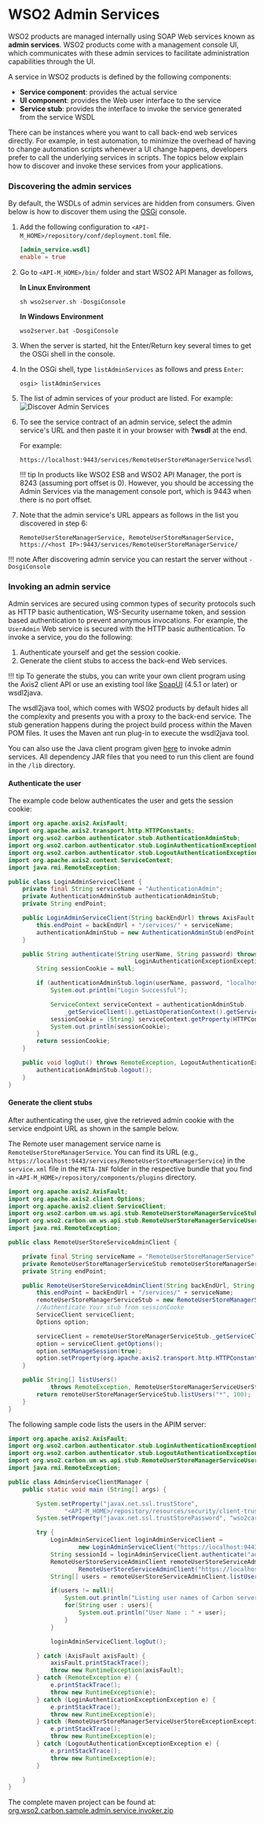 # WSO2 Admin Services

WSO2 products are managed internally using SOAP Web services known as **admin services**. WSO2 products come with a management console UI, which communicates with these admin services to facilitate administration capabilities through the UI.

A service in WSO2 products is defined by the following components:

-   **Service component**: provides the actual service
-   **UI component**: provides the Web user interface to the service
-   **Service stub**: provides the interface to invoke the service generated from the service WSDL

There can be instances where you want to call back-end web services directly. For example, in test automation, to minimize the overhead of having to change automation scripts whenever a UI change happens, developers prefer to call the underlying services in scripts. The topics below explain how to discover and invoke these services from your applications.

### Discovering the admin services

By default, the WSDLs of admin services are hidden from consumers. Given below is how to discover them using the [OSGi](https://www.osgi.org/developer/) console.

1. Add the following configuration to `<API-M_HOME>/repository/conf/deployment.toml` file.

    ``` toml
    [admin_service.wsdl]
    enable = true

    ```

2. Go to `<API-M_HOME>/bin/` folder and start WSO2 API Manager as follows,

    **In Linux Environment**

    ``` shell
    sh wso2server.sh -DosgiConsole
    ```

    **In Windows Environment**

    ``` shell
    wso2server.bat -DosgiConsole
    ```

3.  When the server is started, hit the Enter/Return key several times to get the OSGi shell in the console.
4.  In the OSGi shell, type `listAdminServices` as follows and press `Enter`: 

    ``` shell
    osgi> listAdminServices
    ```
    
5.  The list of admin services of your product are listed. For example:
    ![Discover Admin Services]({{base_path}}/assets/img/develop/discover-admin-services.png)
    
6.  To see the service contract of an admin service, select the admin service's URL and then paste it in your browser with **?wsdl** at the end. 

    For example:

    ``` shell
    https://localhost:9443/services/RemoteUserStoreManagerService?wsdl
    ```

    !!! tip
            In products like WSO2 ESB and WSO2 API Manager, the port is 8243 (assuming port offset is 0). However, you should be accessing the Admin Services via the management console port, which is 9443 when there is no port offset.

7.  Note that the admin service's URL appears as follows in the list you discovered in step 6:

    ``` shell
    RemoteUserStoreManagerService, RemoteUserStoreManagerService, https://<host IP>:9443/services/RemoteUserStoreManagerService/  
    ```

!!! note
    After discovering admin service you can restart the server without `-DosgiConsole`

### Invoking an admin service

Admin services are secured using common types of security protocols such as HTTP basic authentication, WS-Security username token, and session based authentication to prevent anonymous invocations. For example, the `UserAdmin` Web service is secured with the HTTP basic authentication. To invoke a service, you do the following:

1.  Authenticate yourself and get the session cookie.
2.  Generate the client stubs to access the back-end Web services.

!!! tip
        To generate the stubs, you can write your own client program using the Axis2 client API or use an existing tool like [SoapUI](http://www.soapui.org/) (4.5.1 or later) or wsdl2java.

The wsdl2java tool, which comes with WSO2 products by default hides all the complexity and presents you with a proxy to the back-end service. The stub generation happens during the project build process within the Maven POM files. It uses the Maven ant run plug-in to execute the wsdl2java tool.

You can also use the Java client program given [here](https://svn.wso2.org/repos/wso2/people/asela/user-mgt/remote-user-api/4.2.X/) to invoke admin services. All dependency JAR files that you need to run this client are found in the `/lib` directory.


#### Authenticate the user

The example code below authenticates the user and gets the session cookie:

``` java
import org.apache.axis2.AxisFault;  
import org.apache.axis2.transport.http.HTTPConstants;  
import org.wso2.carbon.authenticator.stub.AuthenticationAdminStub;  
import org.wso2.carbon.authenticator.stub.LoginAuthenticationExceptionException;  
import org.wso2.carbon.authenticator.stub.LogoutAuthenticationExceptionException;  
import org.apache.axis2.context.ServiceContext;  
import java.rmi.RemoteException;  

public class LoginAdminServiceClient {  
    private final String serviceName = "AuthenticationAdmin";  
    private AuthenticationAdminStub authenticationAdminStub;  
    private String endPoint;  

    public LoginAdminServiceClient(String backEndUrl) throws AxisFault {  
        this.endPoint = backEndUrl + "/services/" + serviceName;  
        authenticationAdminStub = new AuthenticationAdminStub(endPoint);  
    }  

    public String authenticate(String userName, String password) throws RemoteException,  
                                    LoginAuthenticationExceptionException {  
        String sessionCookie = null;  

        if (authenticationAdminStub.login(userName, password, "localhost")) {  
            System.out.println("Login Successful");  

            ServiceContext serviceContext = authenticationAdminStub.  
                _getServiceClient().getLastOperationContext().getServiceContext();  
            sessionCookie = (String) serviceContext.getProperty(HTTPConstants.COOKIE_STRING);  
            System.out.println(sessionCookie);  
        }  
        return sessionCookie;  
    }  

    public void logOut() throws RemoteException, LogoutAuthenticationExceptionException {  
        authenticationAdminStub.logout();  
    }  
}
```

#### Generate the client stubs

After authenticating the user, give the retrieved admin cookie with the service endpoint URL as shown in the sample below. 

The Remote user management service name is `RemoteUserStoreManagerService`. You can find its URL (e.g., `https://localhost:9443/services/RemoteUserStoreManagerService`) in the `service.xml` file in the `META-INF` folder in the respective bundle that you find in `<API-M_HOME>/repository/components/plugins` directory.

``` java
import org.apache.axis2.AxisFault;
import org.apache.axis2.client.Options;
import org.apache.axis2.client.ServiceClient;
import org.wso2.carbon.um.ws.api.stub.RemoteUserStoreManagerServiceStub;
import org.wso2.carbon.um.ws.api.stub.RemoteUserStoreManagerServiceUserStoreExceptionException;
import java.rmi.RemoteException;

public class RemoteUserStoreServiceAdminClient {

    private final String serviceName = "RemoteUserStoreManagerService";
    private RemoteUserStoreManagerServiceStub remoteUserStoreManagerServiceStub;
    private String endPoint;

    public RemoteUserStoreServiceAdminClient(String backEndUrl, String sessionCookie) throws AxisFault {
        this.endPoint = backEndUrl + "/services/" + serviceName;
        remoteUserStoreManagerServiceStub = new RemoteUserStoreManagerServiceStub(endPoint);
        //Authenticate Your stub from sessionCooke
        ServiceClient serviceClient;
        Options option;

        serviceClient = remoteUserStoreManagerServiceStub._getServiceClient();
        option = serviceClient.getOptions();
        option.setManageSession(true);
        option.setProperty(org.apache.axis2.transport.http.HTTPConstants.COOKIE_STRING, sessionCookie);
    }

    public String[] listUsers()
            throws RemoteException, RemoteUserStoreManagerServiceUserStoreExceptionException {
        return remoteUserStoreManagerServiceStub.listUsers("*", 100);
    }
}
```

The following sample code lists the users in the APIM server:

``` java
import org.apache.axis2.AxisFault;
import org.wso2.carbon.authenticator.stub.LoginAuthenticationExceptionException;
import org.wso2.carbon.authenticator.stub.LogoutAuthenticationExceptionException;
import org.wso2.carbon.um.ws.api.stub.RemoteUserStoreManagerServiceUserStoreExceptionException;
import java.rmi.RemoteException;

public class AdminServiceClientManager {
    public static void main (String[] args) {

        System.setProperty("javax.net.ssl.trustStore",
                "<API-M_HOME>/repository/resources/security/client-truststore.jks");
        System.setProperty("javax.net.ssl.trustStorePassword", "wso2carbon");

        try {
            LoginAdminServiceClient loginAdminServiceClient =
                    new LoginAdminServiceClient("https://localhost:9443");
            String sessionId = loginAdminServiceClient.authenticate("admin", "admin");
            RemoteUserStoreServiceAdminClient remoteUserStoreServiceAdminClient = new
                    RemoteUserStoreServiceAdminClient("https://localhost:9443", sessionId);
            String[] users = remoteUserStoreServiceAdminClient.listUsers();

            if(users != null){
                System.out.println("Listing user names of Carbon server...... ");
                for(String user : users){
                    System.out.println("User Name : " + user);
                }
            }

            loginAdminServiceClient.logOut();

        } catch (AxisFault axisFault) {
            axisFault.printStackTrace();
            throw new RuntimeException(axisFault);
        } catch (RemoteException e) {
            e.printStackTrace();
            throw new RuntimeException(e);
        } catch (LoginAuthenticationExceptionException e) {
            e.printStackTrace();
            throw new RuntimeException(e);
        } catch (RemoteUserStoreManagerServiceUserStoreExceptionException e) {
            e.printStackTrace();
            throw new RuntimeException(e);
        } catch (LogoutAuthenticationExceptionException e) {
            e.printStackTrace();
            throw new RuntimeException(e);
        }

    }
}
```

The complete maven project can be found at: [org.wso2.carbon.sample.admin.service.invoker.zip]({{base_path}}/assets/attachments/develop/org.wso2.carbon.sample.admin.service.invoker.zip)
